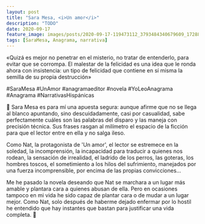```yaml
---
layout: post
title: "Sara Mesa, <i>Un amor</i>"
description: "TODO"
date: 2020-09-17
feature_image: images/posts/2020-09-17-119473112_3793484340679609_1728802610805205960_n_17853748490228386.jpg
tags: [SaraMesa, Anagrama, narrativa]
---
```


«Quizá es mejor no penetrar en el misterio, no tratar de entenderlo, para evitar que se corrompa. El malestar de la felicidad es una idea que le ronda ahora con insistencia: un tipo de felicidad que contiene en sí misma la semilla de su propia destrucción»
<!--more-->

#SaraMesa #UnAmor #anagramaeditor #novela #YoLeoAnagrama #Anagrama #NarrativasHispánicas

🌾 Sara Mesa es para mí una apuesta segura: aunque afirme que no se llega al blanco apuntando, sino descuidadamente, casi por casualidad, sabe perfectamente cuáles son las palabras del disparo y las maneja con precisión técnica. Sus frases rasgan al milímetro el espacio de la ficción para que el lector entre en ella y no salga ileso.

Como Nat, la protagonista de 'Un amor', el lector se estremece en la soledad, la incomprensión, la incapacidad para traducir a quienes nos rodean, la sensación de irrealidad, el ladrido de los perros, las goteras, los hombres toscos, el sometimiento a los hilos del sufrimiento, manejados por una fuerza incomprensible, por encima de las propias convicciones…

Me he pasado la novela deseando que Nat se marchara a un lugar más amable y plantara cara a quienes abusan de ella. Pero en ocasiones tampoco en mi vida he sido capaz de plantar cara o de mudar a un lugar mejor. Como Nat, solo después de haberme dejado enfermar por lo hostil he entendido que hay instantes que bastan para justificar una vida completa. 🌾

